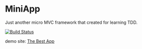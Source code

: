 MiniApp
=======

Just another micro MVC framework that created for learning TDD.

[![Build Status](https://travis-ci.org/zither/MiniApp.svg?branch=master)](https://travis-ci.org/zither/MiniApp)

demo site: [The Best App](http://thebestapp.sinaapp.com)
